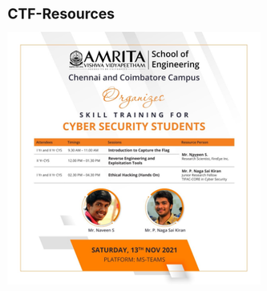 # CTF-Resources

<img src="https://github.com/Amrita-TIFAC-Cyber-Blockchain/CTF-Resources/blob/main/Nov%2013%202021/Skill_Mapping_13112021.jpeg" width="700"/>
